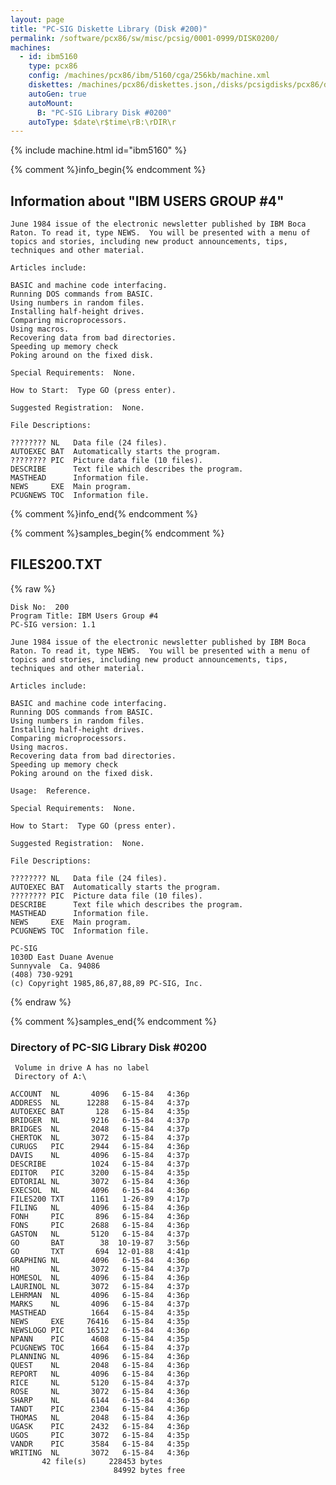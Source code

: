 ```yaml
---
layout: page
title: "PC-SIG Diskette Library (Disk #200)"
permalink: /software/pcx86/sw/misc/pcsig/0001-0999/DISK0200/
machines:
  - id: ibm5160
    type: pcx86
    config: /machines/pcx86/ibm/5160/cga/256kb/machine.xml
    diskettes: /machines/pcx86/diskettes.json,/disks/pcsigdisks/pcx86/diskettes.json
    autoGen: true
    autoMount:
      B: "PC-SIG Library Disk #0200"
    autoType: $date\r$time\rB:\rDIR\r
---
```


{% include machine.html id="ibm5160" %}

{% comment %}info_begin{% endcomment %}

## Information about "IBM USERS GROUP #4"

    June 1984 issue of the electronic newsletter published by IBM Boca
    Raton. To read it, type NEWS.  You will be presented with a menu of
    topics and stories, including new product announcements, tips,
    techniques and other material.
    
    Articles include:
    
    BASIC and machine code interfacing.
    Running DOS commands from BASIC.
    Using numbers in random files.
    Installing half-height drives.
    Comparing microprocessors.
    Using macros.
    Recovering data from bad directories.
    Speeding up memory check
    Poking around on the fixed disk.
    
    Special Requirements:  None.
    
    How to Start:  Type GO (press enter).
    
    Suggested Registration:  None.
    
    File Descriptions:
    
    ???????? NL   Data file (24 files).
    AUTOEXEC BAT  Automatically starts the program.
    ???????? PIC  Picture data file (10 files).
    DESCRIBE      Text file which describes the program.
    MASTHEAD      Information file.
    NEWS     EXE  Main program.
    PCUGNEWS TOC  Information file.
{% comment %}info_end{% endcomment %}

{% comment %}samples_begin{% endcomment %}

## FILES200.TXT

{% raw %}
```
Disk No:  200
Program Title: IBM Users Group #4
PC-SIG version: 1.1

June 1984 issue of the electronic newsletter published by IBM Boca
Raton. To read it, type NEWS.  You will be presented with a menu of
topics and stories, including new product announcements, tips,
techniques and other material.

Articles include:

BASIC and machine code interfacing.
Running DOS commands from BASIC.
Using numbers in random files.
Installing half-height drives.
Comparing microprocessors.
Using macros.
Recovering data from bad directories.
Speeding up memory check
Poking around on the fixed disk.

Usage:  Reference.

Special Requirements:  None.

How to Start:  Type GO (press enter).

Suggested Registration:  None.

File Descriptions:

???????? NL   Data file (24 files).
AUTOEXEC BAT  Automatically starts the program.
???????? PIC  Picture data file (10 files).
DESCRIBE      Text file which describes the program.
MASTHEAD      Information file.
NEWS     EXE  Main program.
PCUGNEWS TOC  Information file.

PC-SIG
1030D East Duane Avenue
Sunnyvale  Ca. 94086
(408) 730-9291
(c) Copyright 1985,86,87,88,89 PC-SIG, Inc.

```
{% endraw %}

{% comment %}samples_end{% endcomment %}

### Directory of PC-SIG Library Disk #0200

     Volume in drive A has no label
     Directory of A:\

    ACCOUNT  NL       4096   6-15-84   4:36p
    ADDRESS  NL      12288   6-15-84   4:37p
    AUTOEXEC BAT       128   6-15-84   4:35p
    BRIDGER  NL       9216   6-15-84   4:37p
    BRIDGES  NL       2048   6-15-84   4:37p
    CHERTOK  NL       3072   6-15-84   4:37p
    CURUGS   PIC      2944   6-15-84   4:36p
    DAVIS    NL       4096   6-15-84   4:37p
    DESCRIBE          1024   6-15-84   4:37p
    EDITOR   PIC      3200   6-15-84   4:35p
    EDTORIAL NL       3072   6-15-84   4:36p
    EXECSOL  NL       4096   6-15-84   4:36p
    FILES200 TXT      1161   1-26-89   4:17p
    FILING   NL       4096   6-15-84   4:36p
    FONH     PIC       896   6-15-84   4:36p
    FONS     PIC      2688   6-15-84   4:36p
    GASTON   NL       5120   6-15-84   4:37p
    GO       BAT        38  10-19-87   3:56p
    GO       TXT       694  12-01-88   4:41p
    GRAPHING NL       4096   6-15-84   4:36p
    HO       NL       3072   6-15-84   4:37p
    HOMESOL  NL       4096   6-15-84   4:36p
    LAURINOL NL       3072   6-15-84   4:37p
    LEHRMAN  NL       4096   6-15-84   4:36p
    MARKS    NL       4096   6-15-84   4:37p
    MASTHEAD          1664   6-15-84   4:35p
    NEWS     EXE     76416   6-15-84   4:35p
    NEWSLOGO PIC     16512   6-15-84   4:36p
    NPANN    PIC      4608   6-15-84   4:35p
    PCUGNEWS TOC      1664   6-15-84   4:37p
    PLANNING NL       4096   6-15-84   4:36p
    QUEST    NL       2048   6-15-84   4:36p
    REPORT   NL       4096   6-15-84   4:36p
    RICE     NL       5120   6-15-84   4:37p
    ROSE     NL       3072   6-15-84   4:36p
    SHARP    NL       6144   6-15-84   4:36p
    TANDT    PIC      2304   6-15-84   4:36p
    THOMAS   NL       2048   6-15-84   4:36p
    UGASK    PIC      2432   6-15-84   4:36p
    UGOS     PIC      3072   6-15-84   4:35p
    VANDR    PIC      3584   6-15-84   4:35p
    WRITING  NL       3072   6-15-84   4:36p
           42 file(s)     228453 bytes
                           84992 bytes free
